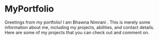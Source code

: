 # MyPortfolio
Greetings from my portfolio!  I am Bhawna Nimrani . This is merely some information about me, including my projects, abilities, and contact details. Here are some of my projects that you can check out and comment on.
